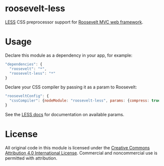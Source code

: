 roosevelt-less
==============

[LESS](http://lesscss.org) CSS preprocessor support for [Roosevelt MVC web framework](https://github.com/kethinov/roosevelt).

Usage
=====

Declare this module as a dependency in your app, for example:

```js
"dependencies": {
  "roosevelt": "*",
  "roosevelt-less": "*"
}
```

Declare your CSS compiler by passing it as a param to Roosevelt:

```js
"rooseveltConfig": {
  "cssCompiler": {nodeModule: "roosevelt-less", params: {compress: true}}
}
```

See the [LESS docs](http://lesscss.org/#using-less-configuration) for documentation on available params.

License
=======

All original code in this module is licensed under the [Creative Commons Attribution 4.0 International License](http://creativecommons.org/licenses/by/4.0/). Commercial and noncommercial use is permitted with attribution.